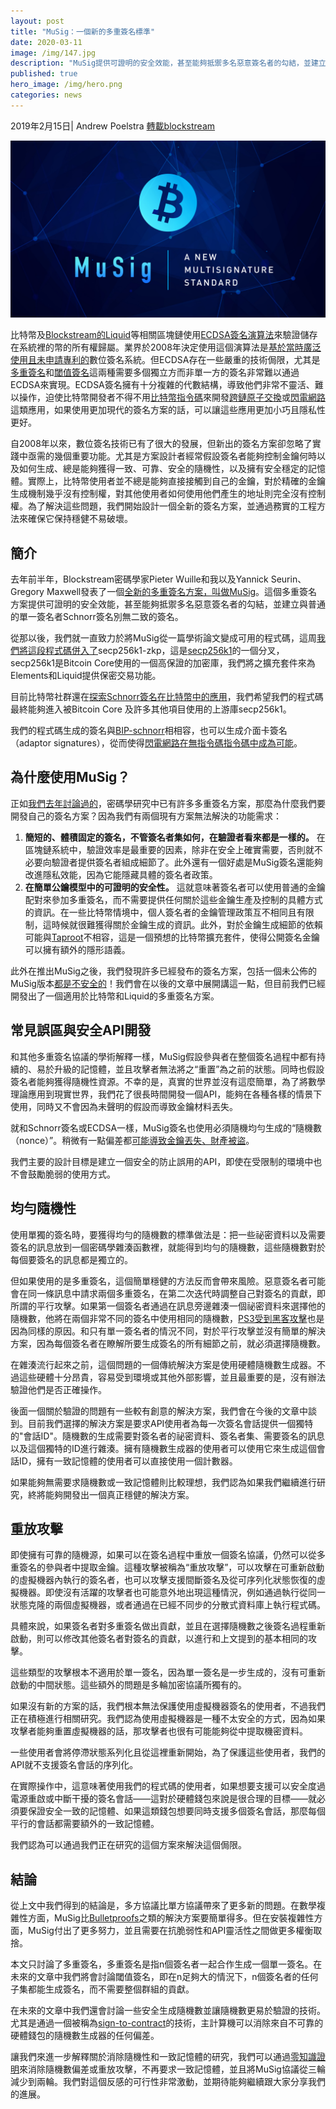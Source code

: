 ```yaml
---
layout: post
title: "MuSig：一個新的多重簽名標準"
date: 2020-03-11
image: /img/147.jpg
description: "MuSig提供可證明的安全效能，甚至能夠抵禦多名惡意簽名者的勾結，並建立與普通的單一簽名者Schnorr簽名別無二致的簽名。"
published: true
hero_image: /img/hero.png
categories: news
---
```


2019年2月15日| Andrew Poelstra [轉載blockstream](https://blockstream.com/2019/02/18/en-musig-a-new-multisignature-standard/)

![](/img/147.jpg)

比特幣及[Blockstream的Liquid](https://blockstream.com/liquid/)等相關區塊鏈使用[ECDSA簽名演算法](https://en.bitcoin.it/wiki/Elliptic_Curve_Digital_Signature_Algorithm)來驗證儲存在系統裡的幣的所有權歸屬。業界於2008年決定使用這個演算法是[基於當時廣泛使用且未申請專利的](https://bitcoin.stackexchange.com/questions/73049/why-was-ecdsa-chosen-over-schnorr-signatures-in-the-inital-design)數位簽名系統。但ECDSA存在一些嚴重的技術侷限，尤其是[多重簽名](https://en.bitcoin.it/wiki/Multisignature)和[閾值簽名](https://bitcoinmagazine.com/articles/threshold-signatures-new-standard-wallet-security-1425937098/)這兩種需要多個獨立方而非單一方的簽名非常難以通過ECDSA來實現。ECDSA簽名擁有十分複雜的代數結構，導致他們非常不靈活、難以操作，迫使比特幣開發者不得不用[比特幣指令碼](https://en.bitcoin.it/wiki/Script)來開發[跨鏈原子交換](https://en.bitcoin.it/wiki/Atomic_swap)或[閃電網路](https://en.bitcoin.it/wiki/Lightning_Network)這類應用，如果使用更加現代的簽名方案的話，可以讓這些應用更加小巧且隱私性更好。

自2008年以來，數位簽名技術已有了很大的發展，但新出的簽名方案卻忽略了實踐中亟需的幾個重要功能。尤其是方案設計者經常假設簽名者能夠控制金鑰何時以及如何生成、總是能夠獲得一致、可靠、安全的隨機性，以及擁有安全穩定的記憶體。實際上，比特幣使用者並不總是能夠直接接觸到自己的金鑰，對於精確的金鑰生成機制幾乎沒有控制權，對其他使用者如何使用他們產生的地址則完全沒有控制權。為了解決這些問題，我們開始設計一個全新的簽名方案，並通過務實的工程方法來確保它保持穩健不易破壞。

## 簡介

去年前半年，Blockstream密碼學家Pieter Wuille和我以及Yannick Seurin、Gregory Maxwell發表了一個[全新的多重簽名方案，叫做MuSig](https://eprint.iacr.org/2018/068)。這個多重簽名方案提供可證明的安全效能，甚至能夠抵禦多名惡意簽名者的勾結，並建立與普通的單一簽名者Schnorr簽名別無二致的簽名。

從那以後，我們就一直致力於將MuSig從一篇學術論文變成可用的程式碼，這周[我們將這段程式碼併入了](https://github.com/ElementsProject/secp256k1-zkp/pull/35)secp256k1-zkp，這是[secp256k1](https://www.github.com/bitcoin-core/secp256k1)的一個分叉，secp256k1是Bitcoin Core使用的一個高保證的加密庫，我們將之擴充套件來為Elements和Liquid提供保密交易功能。

目前比特幣社群還在[探索Schnorr簽名在比特幣中的應用](https://github.com/sipa/bips/blob/bip-schnorr/bip-schnorr.mediawiki)，我們希望我們的程式碼最終能夠進入被Bitcoin Core 及許多其他項目使用的上游庫secp256k1。

我們的程式碼生成的簽名與[BIP-schnorr](https://github.com/sipa/bips/blob/bip-schnorr/bip-schnorr.mediawiki)相相容，也可以生成介面卡簽名（adaptor signatures），從而使得[閃電網路在無指令碼指令碼中成為可能](https://bitcoinmagazine.com/articles/scriptless-scripts-how-bitcoin-can-support-smart-contracts-without-smart-contracts/)。

## 為什麼使用MuSig？

正如[我們去年討論過的](https://blockstream.com/2018/01/23/musig-key-aggregation-schnorr-signatures/)，密碼學研究中已有許多多重簽名方案，那麼為什麼我們要開發自己的簽名方案？因為我們有兩個現有方案無法解決的功能需求：

1. **簡短的、體積固定的簽名，不管簽名者集如何，在驗證者看來都是一樣的。** 在區塊鏈系統中，驗證效率是最重要的因素，除非在安全上確實需要，否則就不必要向驗證者提供簽名者組成細節了。此外還有一個好處是MuSig簽名還能夠改進隱私效能，因為它能隱藏具體的簽名者政策。
2. **在簡單公鑰模型中的可證明的安全性。** 這就意味著簽名者可以使用普通的金鑰配對來參加多重簽名，而不需要提供任何關於這些金鑰生產及控制的具體方式的資訊。在一些比特幣情境中，個人簽名者的金鑰管理政策互不相同且有限制，這時候就很難獲得關於金鑰生成的資訊。此外，對於金鑰生成細節的依賴可能與[Taproot](https://bitcoinmagazine.com/articles/taproot-coming-what-it-and-how-it-will-benefit-bitcoin/)不相容，這是一個預想的比特幣擴充套件，使得公開簽名金鑰可以擁有額外的隱形語義。

此外在推出MuSig之後，我們發現許多已經發布的簽名方案，包括一個未公佈的MuSig版本[都是不安全的](https://mobile.twitter.com/gregoryneven/status/1082337250304638976)！我們會在以後的文章中展開講這一點，但目前我們已經開發出了一個適用於比特幣和Liquid的多重簽名方案。

## 常見誤區與安全API開發

和其他多重簽名協議的學術解釋一樣，MuSig假設參與者在整個簽名過程中都有持續的、易於升級的記憶體，並且攻擊者無法將之“重置”為之前的狀態。同時也假設簽名者能夠獲得隨機性資源。不幸的是，真實的世界並沒有這麼簡單，為了將數學理論應用到現實世界，我們花了很長時間開發一個API，能夠在各種各樣的情景下使用，同時又不會因為未聲明的假設而導致金鑰材料丟失。

就和Schnorr簽名或ECDSA一樣，MuSig簽名也使用必須隨機均勻生成的“隨機數（nonce）”。稍微有一點偏差都[可能導致金鑰丟失、財產被盜](https://eprint.iacr.org/2019/023.pdf)。

我們主要的設計目標是建立一個安全的防止誤用的API，即使在受限制的環境中也不會鼓勵脆弱的使用方式。

## 均勻隨機性

使用單獨的簽名時，要獲得均勻的隨機數的標準做法是：把一些祕密資料以及需要簽名的訊息放到一個密碼學雜湊函數裡，就能得到均勻的隨機數，這些隨機數對於每個要簽名的訊息都是獨立的。

但如果使用的是多重簽名，這個簡單穩健的方法反而會帶來風險。惡意簽名者可能會在同一條訊息中請求兩個多重簽名，在第二次迭代時調整自己對簽名的貢獻，即所謂的平行攻擊。如果第一個簽名者通過在訊息旁邊雜湊一個祕密資料來選擇他的隨機數，他將在兩個非常不同的簽名中使用相同的隨機數，[PS3受到黑客攻擊](https://www.schneier.com/blog/archives/2011/01/sony_ps3_securi.html)也是因為同樣的原因。和只有單一簽名者的情況不同，對於平行攻擊並沒有簡單的解決方案，因為每個簽名者在瞭解所要生成簽名的所有細節之前，就必須選擇隨機數。

在雜湊流行起來之前，這個問題的一個傳統解決方案是使用硬體隨機數生成器。不過這些硬體十分昂貴，容易受到環境或其他外部影響，並且最重要的是，沒有辦法驗證他們是否正確操作。

後面一個關於驗證的問題有一些較有創意的解決方案，我們會在今後的文章中談到。目前我們選擇的解決方案是要求API使用者為每一次簽名會話提供一個獨特的"會話ID"。隨機數的生成需要對簽名者的祕密資料、簽名者集、需要簽名的訊息以及這個獨特的ID進行雜湊。擁有隨機數生成器的使用者可以使用它來生成這個會話ID，擁有一致記憶體的使用者可以直接使用一個計數器。

如果能夠無需要求隨機數或一致記憶體則比較理想，我們認為如果我們繼續進行研究，終將能夠開發出一個真正穩健的解決方案。

## 重放攻擊

即使擁有可靠的隨機源，如果可以在簽名過程中重放一個簽名協議，仍然可以從多重簽名的參與者中提取金鑰。這種攻擊被稱為“重放攻擊”，可以攻擊在可重新啟動的虛擬機器內執行的簽名者，也可以攻擊支援間斷簽名及從可序列化狀態恢復的虛擬機器。即使沒有活躍的攻擊者也可能意外地出現這種情況，例如通過執行從同一狀態克隆的兩個虛擬機器，或者通過在已經不同步的分散式資料庫上執行程式碼。

具體來說，如果簽名者對多重簽名做出貢獻，並且在選擇隨機數之後簽名過程重新啟動，則可以修改其他簽名者對簽名的貢獻，以進行和上文提到的基本相同的攻擊。

這些類型的攻擊根本不適用於單一簽名，因為單一簽名是一步生成的，沒有可重新啟動的中間狀態。這些額外的問題是多輪加密協議所獨有的。

如果沒有新的方案的話，我們根本無法保護使用虛擬機器簽名的使用者，不過我們正在積極進行相關研究。我們認為使用虛擬機器是一種不太安全的方式，因為如果攻擊者能夠重置虛擬機器的話，那攻擊者也很有可能能夠從中提取機密資料。

一些使用者會將停滯狀態系列化且從這裡重新開始，為了保護這些使用者，我們的API就不支援簽名會話的序列化。

在實際操作中，這意味著使用我們的程式碼的使用者，如果想要支援可以安全度過電源重啟或中斷干擾的簽名會話——這對於硬體錢包來說是很合理的目標——就必須要保證安全一致的記憶體、如果這類錢包想要同時支援多個簽名會話，那麼每個平行的會話都需要額外的一致記憶體。

我們認為可以通過我們正在研究的這個方案來解決這個侷限。

## 結論

從上文中我們得到的結論是，多方協議比單方協議帶來了更多新的問題。在數學複雜性方面，MuSig比[Bulletproofs](https://crypto.stanford.edu/bulletproofs/)之類的解決方案要簡單得多。但在安裝複雜性方面，MuSig付出了更多努力，並且需要在抗脆弱性和API靈活性之間做更多權衡取捨。

本文只討論了多重簽名，多重簽名是指n個簽名者一起合作生成一個單一簽名。在未來的文章中我們將會討論閾值簽名，即在n足夠大的情況下，n個簽名者的任何子集都能生成簽名，而不需要整個群組的貢獻。

在未來的文章中我們還會討論一些安全生成隨機數並讓隨機數更易於驗證的技術。尤其是通過一個被稱為[sign-to-contract](https://www.wpsoftware.net/andrew/secrets/slides.pdf)的技術，主計算機可以消除來自不可靠的硬體錢包的隨機數生成器的任何偏差。

讓我們來進一步解釋關於消除隨機性和一致記憶體的研究，我們可以通過[零知識證明](https://en.wikipedia.org/wiki/Zero-knowledge_proof)來消除隨機數偏差或重放攻擊，不再要求一致記憶體，並且將MuSig協議從三輪減少到兩輪。我們對這個反感的可行性非常激動，並期待能夠繼續跟大家分享我們的進展。